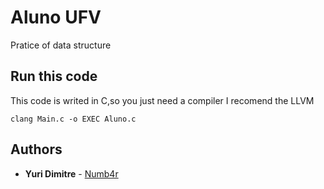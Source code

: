 # Aluno UFV
Pratice of data structure 
## Run this code
This code is writed in C,so you just need a compiler
I recomend the LLVM

``
clang Main.c -o EXEC Aluno.c
``
## Authors

* **Yuri Dimitre**  - [Numb4r](https://github.com/Numb4r)
